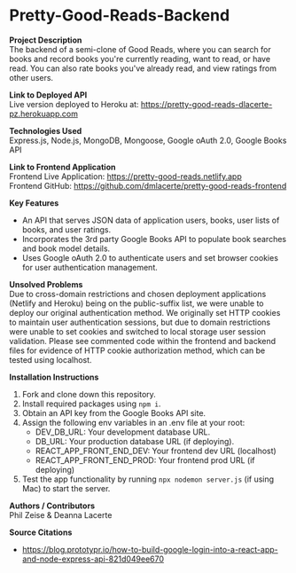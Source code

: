 # Pretty-Good-Reads-Backend

**Project Description**<br />
The backend of a semi-clone of Good Reads, where you can search for books and record books you're currently reading, want to read, or have read. You can also rate books you've already read, and view ratings from other users.

**Link to Deployed API**<br />
Live version deployed to Heroku at: https://pretty-good-reads-dlacerte-pz.herokuapp.com

**Technologies Used**<br />
Express.js, Node.js, MongoDB, Mongoose, Google oAuth 2.0, Google Books API

**Link to Frontend Application**<br />
Frontend Live Application: https://pretty-good-reads.netlify.app<br />
Frontend GitHub: https://github.com/dmlacerte/pretty-good-reads-frontend

**Key Features**<br />
- An API that serves JSON data of application users, books, user lists of books, and user ratings. 
- Incorporates the 3rd party Google Books API to populate book searches and book model details.
- Uses Google oAuth 2.0 to authenticate users and set browser cookies for user authentication management. 

**Unsolved Problems**<br />
Due to cross-domain restrictions and chosen deployment applications (Netlify and Heroku) being on the public-suffix list, we were unable to deploy our original authentication method. We originally set HTTP cookies to maintain user authentication sessions, but due to domain restrictions were unable to set cookies and switched to local storage user session validation. Please see commented code within the frontend and backend files for evidence of HTTP cookie authorization method, which can be tested using localhost.

**Installation Instructions**<br />
1. Fork and clone down this repository.
2. Install required packages using `npm i`.
3. Obtain an API key from the Google Books API site. 
4. Assign the following env variables in an .env file at your root:
    - DEV_DB_URL: Your development database URL.
    - DB_URL: Your production database URL (if deploying).
    - REACT_APP_FRONT_END_DEV: Your frontend dev URL (localhost)
    - REACT_APP_FRONT_END_PROD: Your frontend prod URL (if deploying)
5. Test the app functionality by running `npx nodemon server.js` (if using Mac) to start the server. 

**Authors / Contributors**<br />
Phil Zeise & Deanna Lacerte

**Source Citations**<br />
- https://blog.prototypr.io/how-to-build-google-login-into-a-react-app-and-node-express-api-821d049ee670
